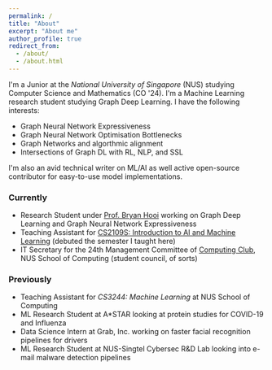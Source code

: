 ```yaml
---
permalink: /
title: "About"
excerpt: "About me"
author_profile: true
redirect_from: 
  - /about/
  - /about.html
---
```


I'm a Junior at the _National University of Singapore_ (NUS) studying Computer Science and Mathematics (CO '24). I'm a Machine Learning research student studying Graph Deep Learning. I have the following interests:

- Graph Neural Network Expressiveness
- Graph Neural Network Optimisation Bottlenecks
- Graph Networks and algorthmic alignment 
- Intersections of Graph DL with RL, NLP, and SSL

I'm also an avid technical writer on ML/AI as well active open-source contributor for easy-to-use model implementations.

### Currently
- Research Student under [Prof. Bryan Hooi](http://bhooi.github.io) working on Graph Deep Learning and Graph Neural Network Expressiveness 
- Teaching Assistant for [CS2109S: Introduction to AI and Machine Learning](https://nusmods.com/modules/CS2109S/introduction-to-ai-and-machine-learning) (debuted the semester I taught here)
- IT Secretary for the 24th Management Committee of [Computing Club](https://nuscomputing.com/about/), NUS School of Computing (student council, of sorts)

### Previously
- Teaching Assistant for _CS3244: Machine Learning_ at NUS School of Computing
- ML Research Student at A*STAR looking at protein studies for COVID-19 and Influenza
- Data Science Intern at Grab, Inc. working on faster facial recognition pipelines for drivers
- ML Research Student at NUS-Singtel Cybersec R&D Lab looking into e-mail malware detection pipelines
